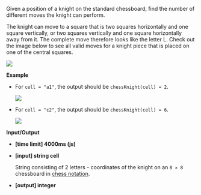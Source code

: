 ﻿Given a position of a knight on the standard chessboard, find the number of different moves the knight can perform.

The knight can move to a square that is two squares horizontally and one square vertically, or two squares vertically and one square horizontally away from it. The complete move therefore looks like the letter L. Check out the image below to see all valid moves for a knight piece that is placed on one of the central squares.

![](https://codefightsuserpics.s3.amazonaws.com/tasks/chessKnight/img/knight.jpg?_tm=1486560102464)

**Example**

*   For `cell = "a1"`, the output should be
    `chessKnight(cell) = 2`.

    ![](https://codefightsuserpics.s3.amazonaws.com/tasks/chessKnight/img/ex_1.jpg?_tm=1486560102718)

*   For `cell = "c2"`, the output should be
    `chessKnight(cell) = 6`.

    ![](https://codefightsuserpics.s3.amazonaws.com/tasks/chessKnight/img/ex_2.jpg?_tm=1486560102902)

**Input/Output**

*   **[time limit] 4000ms (js)**

*   **[input] string cell**

    String consisting of 2 letters - coordinates of the knight on an `8 × 8` chessboard in [chess notation](keyword://chess-notation).

*   **[output] integer**